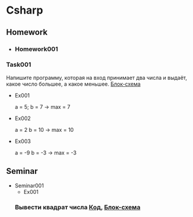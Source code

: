 # Csharp
## Homework
- ### Homework001
### Task001
Напишите программу, которая на вход принимает два числа и выдаёт, какое число большее, а какое меньшее. [Блок-схема]()
- Ex001

    a = 5; b = 7 -> max = 7
- Ex002

    a = 2 b = 10 -> max = 10
- Ex003

    a = -9 b = -3 -> max = -3

## Seminar
- Seminar001
    - Ex001
    ### Вывести квадрат числа [Код](/Seminar/Seminar_001/Ex001/Program.cs), [Блок-схема](/Seminar/Seminar_001/Ex001/diagram.drawio.png)